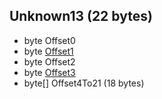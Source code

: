 ## Unknown13 (22 bytes)

* byte Offset0 
* byte [Offset1](Enums/Unknown13_IvorTowerFlags_Offset1.md) 
* byte Offset2 
* byte [Offset3](Enums/Unknown13_IvorTowerFlags_Offset3.md) 
* byte[] Offset4To21 (18 bytes)
